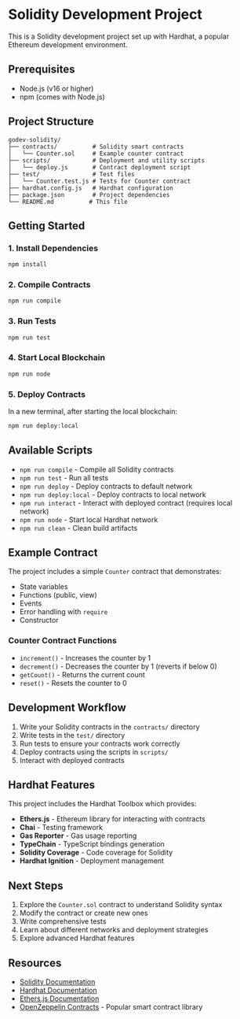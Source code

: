 # Solidity Development Project

This is a Solidity development project set up with Hardhat, a popular Ethereum development environment.

## Prerequisites

- Node.js (v16 or higher)
- npm (comes with Node.js)

## Project Structure

```
godev-solidity/
├── contracts/          # Solidity smart contracts
│   └── Counter.sol     # Example counter contract
├── scripts/            # Deployment and utility scripts
│   └── deploy.js       # Contract deployment script
├── test/               # Test files
│   └── Counter.test.js # Tests for Counter contract
├── hardhat.config.js   # Hardhat configuration
├── package.json        # Project dependencies
└── README.md          # This file
```

## Getting Started

### 1. Install Dependencies
```bash
npm install
```

### 2. Compile Contracts
```bash
npm run compile
```

### 3. Run Tests
```bash
npm run test
```

### 4. Start Local Blockchain
```bash
npm run node
```

### 5. Deploy Contracts
In a new terminal, after starting the local blockchain:
```bash
npm run deploy:local
```

## Available Scripts

- `npm run compile` - Compile all Solidity contracts
- `npm run test` - Run all tests
- `npm run deploy` - Deploy contracts to default network
- `npm run deploy:local` - Deploy contracts to local network
- `npm run interact` - Interact with deployed contract (requires local network)
- `npm run node` - Start local Hardhat network
- `npm run clean` - Clean build artifacts

## Example Contract

The project includes a simple `Counter` contract that demonstrates:

- State variables
- Functions (public, view)
- Events
- Error handling with `require`
- Constructor

### Counter Contract Functions

- `increment()` - Increases the counter by 1
- `decrement()` - Decreases the counter by 1 (reverts if below 0)
- `getCount()` - Returns the current count
- `reset()` - Resets the counter to 0

## Development Workflow

1. Write your Solidity contracts in the `contracts/` directory
2. Write tests in the `test/` directory
3. Run tests to ensure your contracts work correctly
4. Deploy contracts using the scripts in `scripts/`
5. Interact with deployed contracts

## Hardhat Features

This project includes the Hardhat Toolbox which provides:

- **Ethers.js** - Ethereum library for interacting with contracts
- **Chai** - Testing framework
- **Gas Reporter** - Gas usage reporting
- **TypeChain** - TypeScript bindings generation
- **Solidity Coverage** - Code coverage for Solidity
- **Hardhat Ignition** - Deployment management

## Next Steps

1. Explore the `Counter.sol` contract to understand Solidity syntax
2. Modify the contract or create new ones
3. Write comprehensive tests
4. Learn about different networks and deployment strategies
5. Explore advanced Hardhat features

## Resources

- [Solidity Documentation](https://docs.soliditylang.org/)
- [Hardhat Documentation](https://hardhat.org/docs)
- [Ethers.js Documentation](https://docs.ethers.org/)
- [OpenZeppelin Contracts](https://openzeppelin.com/contracts/) - Popular smart contract library
